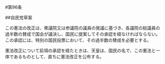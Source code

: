 #第96条

##自民党草案

この憲法の改正は、衆議院又は参議院の議員の発議に基づき、各議院の総議員の過半数の賛成で国会が議決し、国民に提案してその承認を経なければならない。この承認には、特別の国民投票において、その過半数の賛成を必要とする。

憲法改正について前項の承認を経たときは、天皇は、国民の名で、この憲法と一体であるものとして、直ちに憲法改正を公布する。
